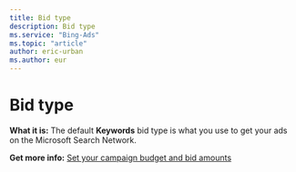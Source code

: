```yaml
---
title: Bid type
description: Bid type
ms.service: "Bing-Ads"
ms.topic: "article"
author: eric-urban
ms.author: eur
---
```


# Bid type

**What it is:**     The default **Keywords** bid type is what you use to get your ads on the Microsoft Search Network.

**Get more info:**     [Set your campaign budget and bid amounts](../hlp_BA_CONC_NewAd_SetCampaignBudgetAndBidAmounts.md)


